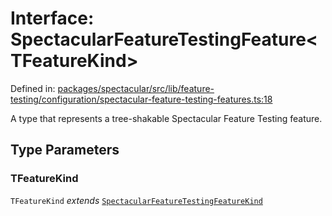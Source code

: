 # Interface: SpectacularFeatureTestingFeature\<TFeatureKind\>

Defined in: [packages/spectacular/src/lib/feature-testing/configuration/spectacular-feature-testing-features.ts:18](https://github.com/ngworker/ngworker/blob/68f93463b2af844af0ea290a92a5168b936997ae/packages/spectacular/src/lib/feature-testing/configuration/spectacular-feature-testing-features.ts#L18)

A type that represents a tree-shakable Spectacular Feature Testing feature.

## Type Parameters

### TFeatureKind

`TFeatureKind` _extends_ [`SpectacularFeatureTestingFeatureKind`](../enumerations/SpectacularFeatureTestingFeatureKind.md)
